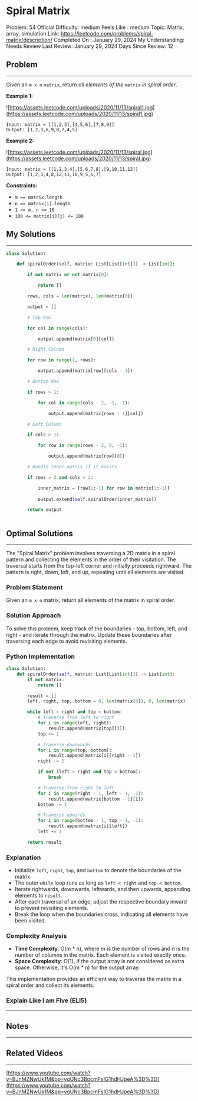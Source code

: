 # Spiral Matrix

Problem: 54
Official Difficulty: medium
Feels Like : medium
Topic: Matrix, array, simulation
Link: https://leetcode.com/problems/spiral-matrix/description/
Completed On : January 29, 2024
My Understanding: Needs Review
Last Review: January 29, 2024
Days Since Review: 12

## Problem

---

Given an `m x n` `matrix`, return *all elements of the* `matrix` *in spiral order*.

**Example 1:**

![https://assets.leetcode.com/uploads/2020/11/13/spiral1.jpg](https://assets.leetcode.com/uploads/2020/11/13/spiral1.jpg)

```
Input: matrix = [[1,2,3],[4,5,6],[7,8,9]]
Output: [1,2,3,6,9,8,7,4,5]
```

**Example 2:**

![https://assets.leetcode.com/uploads/2020/11/13/spiral.jpg](https://assets.leetcode.com/uploads/2020/11/13/spiral.jpg)

```
Input: matrix = [[1,2,3,4],[5,6,7,8],[9,10,11,12]]
Output: [1,2,3,4,8,12,11,10,9,5,6,7]
```

**Constraints:**

- `m == matrix.length`
- `n == matrix[i].length`
- `1 <= m, n <= 10`
- `100 <= matrix[i][j] <= 100`

## My Solutions

---

```python
class Solution:

    def spiralOrder(self, matrix: List[List[int]]) -> List[int]:

        if not matrix or not matrix[0]:

            return []

        rows, cols = len(matrix), len(matrix[0])

        output = []

        # Top Row

        for col in range(cols):

            output.append(matrix[0][col])

        # Right Column

        for row in range(1, rows):

            output.append(matrix[row][cols - 1])

        # Bottom Row

        if rows > 1:

            for col in range(cols - 2, -1, -1):

                output.append(matrix[rows - 1][col])

        # Left Column

        if cols > 1:

            for row in range(rows - 2, 0, -1):

                output.append(matrix[row][0])

        # Handle inner matrix if it exists

        if rows > 2 and cols > 2:

            inner_matrix = [row[1:-1] for row in matrix[1:-1]]
            
            output.extend(self.spiralOrder(inner_matrix))

        return output
```

```python

```

## Optimal Solutions

---

The "Spiral Matrix" problem involves traversing a 2D matrix in a spiral pattern and collecting the elements in the order of their visitation. The traversal starts from the top-left corner and initially proceeds rightward. The pattern is right, down, left, and up, repeating until all elements are visited.

### Problem Statement

Given an `m x n` matrix, return all elements of the matrix in spiral order.

### Solution Approach

To solve this problem, keep track of the boundaries - top, bottom, left, and right - and iterate through the matrix. Update these boundaries after traversing each edge to avoid revisiting elements.

### Python Implementation

```python
class Solution:
    def spiralOrder(self, matrix: List[List[int]]) -> List[int]:
        if not matrix:
            return []

        result = []
        left, right, top, bottom = 0, len(matrix[0]), 0, len(matrix)

        while left < right and top < bottom:
            # Traverse from left to right
            for i in range(left, right):
                result.append(matrix[top][i])
            top += 1

            # Traverse downwards
            for i in range(top, bottom):
                result.append(matrix[i][right - 1])
            right -= 1

            if not (left < right and top < bottom):
                break

            # Traverse from right to left
            for i in range(right - 1, left - 1, -1):
                result.append(matrix[bottom - 1][i])
            bottom -= 1

            # Traverse upwards
            for i in range(bottom - 1, top - 1, -1):
                result.append(matrix[i][left])
            left += 1

        return result
```

### Explanation

- Initialize `left`, `right`, `top`, and `bottom` to denote the boundaries of the matrix.
- The outer `while` loop runs as long as `left < right` and `top < bottom`.
- Iterate rightwards, downwards, leftwards, and then upwards, appending elements to `result`.
- After each traversal of an edge, adjust the respective boundary inward to prevent revisiting elements.
- Break the loop when the boundaries cross, indicating all elements have been visited.

### Complexity Analysis

- **Time Complexity**: O(m * n), where m is the number of rows and n is the number of columns in the matrix. Each element is visited exactly once.
- **Space Complexity**: O(1), if the output array is not considered as extra space. Otherwise, it's O(m * n) for the output array.

This implementation provides an efficient way to traverse the matrix in a spiral order and collect its elements.

### Explain Like I am Five (ELI5)

---

## Notes

---

 

## Related Videos

---

[https://www.youtube.com/watch?v=BJnMZNwUk1M&pp=ygUNc3BpcmFsIG1hdHJpeA%3D%3D](https://www.youtube.com/watch?v=BJnMZNwUk1M&pp=ygUNc3BpcmFsIG1hdHJpeA%3D%3D)